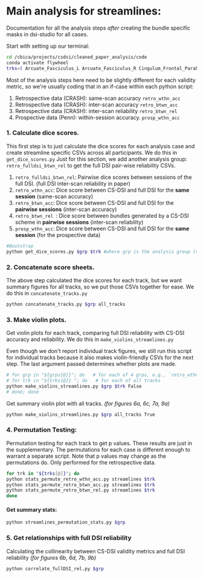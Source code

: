 # Main analysis for streamlines:
Documentation for all the analysis steps *after* creating the bundle specific masks in dsi-studio for all cases.

Start with setting up our terminal:
```bash
cd /cbica/projects/csdsi/cleaned_paper_analysis/code
conda activate flywheel
trks=( Arcuate_Fasciculus_L Arcuate_Fasciculus_R Cingulum_Frontal_Parahippocampal_L Cingulum_Frontal_Parahippocampal_R Cingulum_Frontal_Parietal_L Cingulum_Frontal_Parietal_R Cingulum_Parahippocampal_L Cingulum_Parahippocampal_Parietal_L Cingulum_Parahippocampal_Parietal_R Cingulum_Parahippocampal_R Cingulum_Parolfactory_L Cingulum_Parolfactory_R Corpus_Callosum_Body Corpus_Callosum_Forceps_Major Corpus_Callosum_Forceps_Minor Corpus_Callosum_Tapetum Corticospinal_Tract_L Corticospinal_Tract_R Corticostriatal_Tract_Anterior_L Corticostriatal_Tract_Anterior_R Corticostriatal_Tract_Posterior_L Corticostriatal_Tract_Posterior_R Corticostriatal_Tract_Superior_L Corticostriatal_Tract_Superior_R Fornix_L Fornix_R Frontal_Aslant_Tract_L Frontal_Aslant_Tract_R Inferior_Fronto_Occipital_Fasciculus_L Inferior_Fronto_Occipital_Fasciculus_R Inferior_Longitudinal_Fasciculus_L Inferior_Longitudinal_Fasciculus_R Middle_Longitudinal_Fasciculus_L Middle_Longitudinal_Fasciculus_R Optic_Radiation_L Optic_Radiation_R Parietal_Aslant_Tract_L Parietal_Aslant_Tract_R Reticular_Tract_L Reticular_Tract_R Superior_Longitudinal_Fasciculus1_L Superior_Longitudinal_Fasciculus1_R Superior_Longitudinal_Fasciculus2_L Superior_Longitudinal_Fasciculus2_R Superior_Longitudinal_Fasciculus3_L Superior_Longitudinal_Fasciculus3_R Thalamic_Radiation_Anterior_L Thalamic_Radiation_Anterior_R Thalamic_Radiation_Posterior_L Thalamic_Radiation_Posterior_R Thalamic_Radiation_Superior_L Thalamic_Radiation_Superior_R Uncinate_Fasciculus_L Uncinate_Fasciculus_R Vertical_Occipital_Fasciculus_L Vertical_Occipital_Fasciculus_R ) #all tracks
```

Most of the analysis steps here need to be slightly different for each validity metric, so we're usually coding that in an if-case within each python script:
1. Retrospective data (CRASH): same-scan accuracy `retro_wthn_acc`
1. Retrospective data (CRASH): inter-scan accuracy `retro_btwn_acc`
1. Retrospective data (CRASH): inter-scan reliability `retro_btwn_rel`
1. Prospective data (Penn): within-session accuracy. `prosp_wthn_acc`

### 1. Calculate dice scores.
This first step is to just calculate the dice scores for each analysis case and create streamline specific CSVs across all participants. 
We do this in `get_dice_scores.py`
Just for this section, we add another analysis group: `retro_fulldsi_btwn_rel` to get the full DSI pair-wise reliability CSVs. 
1. `retro_fulldsi_btwn_rel`: Pairwise dice scores between sessions of the full DSI. (full DSI inter-scan reliability in paper)
1. `retro_wthn_acc`: Dice score between CS-DSI and full DSI for the **same session** (same-scan accuracy)
1. `retro_btwn_acc`: Dice score between CS-DSI and full DSI for the **pairwise sessions** (inter-scan accuracy)
1. `retro_btwn_rel `: Dice score between bundles generated by a CS-DSI scheme in **pairwise sessions** (inter-scan reliability)
1. `prosp_wthn_acc`: Dice score between CS-DSI and full DSI for the **same session** (for the prospective data)

```bash
#Bootstrap
python get_dice_scores.py $grp $trk #where grp is the analysis group (validation metric) and trk is the desired track.
```

### 2. Concatenate score sheets.
The above step calculated the dice scores for each track, but we want summary figures for all tracks, so we put those CSVs together for ease. We do this in `concatenate_tracks.py`
```bash
python concatenate_tracks.py $grp all_tracks
```

### 3. Make violin plots.
Get violin plots for each track, comparing full DSI reliability with CS-DSI accuracy and reliability. We do this in `make_violins_streamlines.py`

Even though we don't report individual track figures, we still run this script for individual tracks because it also makes violin-friendly CSVs for the next step. The last argument passed determines whether plots are made.
```bash
# for grp in "${grps[@]}"; do   # for each of 4 grps, e.g., `retro_wthn_acc`
# for trk in "${trks[@]} "; do   # for each of all tracks
python make_violins_streamlines.py $grp $trk False
# done; done
```

Get summary violin plot with all tracks. *(for figures 6a, 6c, 7a, 9a)*
```bash
python make_violins_streamlines.py $grp all_tracks True
```

### 4. Permutation Testing:
Permutation testing for each track to get p values. These results are just in the supplementary. The permutations for each case is different enough to warrant a separate script. Note that p values may change as the permutations do. Only performed for the retrospective data.
```bash
for trk in "${trks[@]}"; do
python stats_permute_retro_wthn_acc.py streamlines $trk
python stats_permute_retro_btwn_acc.py streamlines $trk
python stats_permute_retro_btwn_rel.py streamlines $trk
done
```

#### Get summary stats:
```bash
python streamlines_permutation_stats.py $grp 
```

### 5. Get relationships with full DSI reliability
Calculating the collinearity between CS-DSI validity metrics and full DSI reliability *(for figures 6b, 6d, 7b, 9b)*
```bash
python correlate_fullDSI_rel.py $grp
```
